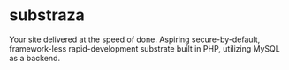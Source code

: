 # substraza
Your site delivered at the speed of done.
Aspiring secure-by-default, framework-less rapid-development substrate built in PHP, utilizing MySQL as a backend.

